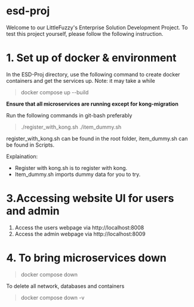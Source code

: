 # esd-proj
Welcome to our LittleFuzzy's Enterprise Solution Development Project. To test this project yourself, please follow the following instruction.
# 1. Set up of docker & environment
In the ESD-Proj directory, use the following command to create docker containers and get the services up. Note: it may take a while
> docker compose up --build

**Ensure that all microservices are running except for kong-migration**

Run the following commands in git-bash preferably
> ./register_with_kong.sh 
> ./item_dummy.sh

register_with_kong.sh can be found in the root folder, item_dummy.sh can be found in Scripts.

Explaination:
* Register with kong.sh is to register with kong. <br>
* Item_dummy.sh imports dummy data for you to try. 

# 3.Accessing website UI for users and admin
1. Access the users webpage via http://localhost:8008
2. Access the admin webpage via http://localhost:8009


# 4. To bring microservices down
> docker compose down 

To delete all network, databases and containers
> docker compose down -v